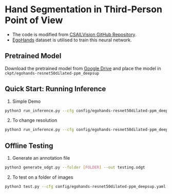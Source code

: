 # Hand Segmentation in Third-Person Point of View
* The code is modified from [CSAILVision GitHub Repository](https://github.com/CSAILVision/semantic-segmentation-pytorch).
* [EgoHands](http://vision.soic.indiana.edu/projects/egohands/) dataset is utilised to train this neural network.

## Pretrained Model
Download the pretrained model from [Google Drive](https://drive.google.com/drive/u/1/folders/1q--u3g9XgQ0qH1I6JJfCs3EfTMc3t1IT) and place the model in ```ckpt/egohands-resnet50dilated-ppm_deepsup```
## Quick Start: Running Inference
1. Simple Demo
```bash
python3 run_inference.py --cfg config/egohands-resnet50dilated-ppm_deepsup.yaml --visualise
```
2. To change resolution
```bash
python3 run_inference.py --cfg config/egohands-resnet50dilated-ppm_deepsup.yaml --resolution 720p --visualise
```
## Offline Testing
1. Generate an annotation file
```bash
python3 generate_odgt.py --folder [FOLDER] --out testing.odgt
```
2. To test on a folder of images
```bash
python3 test.py --cfg config/egohands-resnet50dilated-ppm_deepsup.yaml
```
